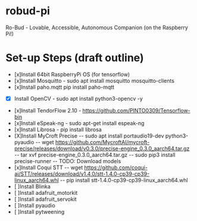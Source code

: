 # robud-pi
Ro-Bud - Lovable, Accessible, Autonomous Companion (on the Raspberry Pi!)

# Set-up Steps (draft outline)
- [x]Install 64bit RaspberryPi OS (for tensorflow)
- [x]Install Mosquitto - sudo apt install mosquitto mosquitto-clients
- [x]Install paho.mqtt pip install paho-mqtt
- [x] Install OpenCV - sudo apt install python3-opencv -y
- [x]Install TendorFlow 2.10 - https://github.com/PINTO0309/Tensorflow-bin
- [x]Install eSpeak-ng - sudo apt-get install espeak-ng
- [x]Install Librosa - pip install librosa
- [X]Install MyCroft Precise
--  sudo apt install portaudio19-dev python3-pyaudio
-- wget https://github.com/MycroftAI/mycroft-precise/releases/download/v0.3.0/precise-engine_0.3.0_aarch64.tar.gz
-- tar xvf precise-engine_0.3.0_aarch64.tar.gz
--  sudo pip3 install precise-runner
-- TODO: Download models
- [x]Install Coqui STT
-- wget https://github.com/coqui-ai/STT/releases/download/v1.4.0/stt-1.4.0-cp39-cp39-linux_aarch64.whl
-- pip install stt-1.4.0-cp39-cp39-linux_aarch64.whl
- [ ]Install Blinka
- [ ]Install adafruit_motorkit
- [ ]Install adafruit_servokit
- [ ]Install pyaudio
- [ ]Install pytweening
